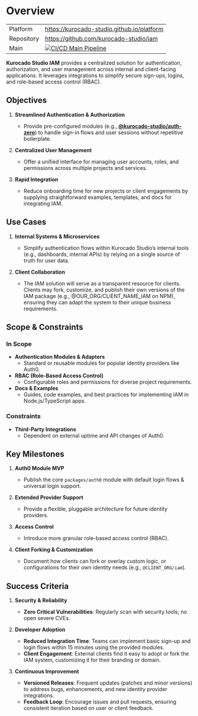 # Overview

|            |                                                                                                                                                                                                  |
| ---------- | ------------------------------------------------------------------------------------------------------------------------------------------------------------------------------------------------ |
| Platform   | <https://kurocado-studio.github.io/platform>                                                                                                                                                     |
| Repository | <https://github.com/kurocado-studio/iam>                                                                                                                                                         |
| Main       | [![CI/CD Main Pipeline](https://github.com/Kurocado-Studio/iam/actions/workflows/ci.push.monorepo.yml/badge.svg)](https://github.com/Kurocado-Studio/iam/actions/workflows/ci.push.monorepo.yml) |

**Kurocado Studio IAM** provides a centralized solution for authentication, authorization, and user
management across internal and client-facing applications. It leverages integrations to simplify
secure sign-ups, logins, and role-based access control (RBAC).

## Objectives

1. **Streamlined Authentication & Authorization**

   - Provide pre-configured modules (e.g., **[@kurocado-studio/auth-zero](Auth0-by-Okta.md)**) to
     handle sign-in flows and user sessions without repetitive boilerplate.

2. **Centralized User Management**

   - Offer a unified interface for managing user accounts, roles, and permissions across multiple
     projects and services.

3. **Rapid Integration**
   - Reduce onboarding time for new projects or client engagements by supplying straightforward
     examples, templates, and docs for integrating IAM.

## Use Cases

1. **Internal Systems & Microservices**

   - Simplify authentication flows within Kurocado Studio’s internal tools (e.g., dashboards,
     internal APIs) by relying on a single source of truth for user data.

2. **Client Collaboration**
   - The IAM solution will serve as a transparent resource for clients. Clients may fork, customize,
     and publish their own versions of the IAM package (e.g., @OUR_ORG/CLIENT_NAME_IAM on NPM),
     ensuring they can adapt the system to their unique business requirements.

## Scope & Constraints

### In Scope

- **Authentication Modules & Adapters**
  - Standard or reusable modules for popular identity providers like Auth0.
- **RBAC (Role-Based Access Control)**
  - Configurable roles and permissions for diverse project requirements.
- **Docs & Examples**
  - Guides, code examples, and best practices for implementing IAM in Node.js/TypeScript apps.

### Constraints

- **Third-Party Integrations**
  - Dependent on external uptime and API changes of Auth0.

## Key Milestones

1. **Auth0 Module MVP**

   - Publish the core `packages/auth0` module with default login flows & universal login support.

2. **Extended Provider Support**

   - Provide a flexible, pluggable architecture for future identity providers.

3. **Access Control**

   - Introduce more granular role-based access control (RBAC).

4. **Client Forking & Customization**
   - Document how clients can fork or overlay custom logic, or configurations for their own identity
     needs (e.g., `@CLIENT_ORG/iam`).

## Success Criteria

1. **Security & Reliability**

   - **Zero Critical Vulnerabilities**: Regularly scan with security tools; no open severe CVEs.

2. **Developer Adoption**

   - **Reduced Integration Time**: Teams can implement basic sign-up and login flows within 15
     minutes using the provided modules.
   - **Client Engagement**: External clients find it easy to adopt or fork the IAM system,
     customizing it for their branding or domain.

3. **Continuous Improvement**
   - **Versioned Releases**: Frequent updates (patches and minor versions) to address bugs,
     enhancements, and new identity provider integrations.
   - **Feedback Loop**: Encourage issues and pull requests, ensuring consistent iteration based on
     user or client feedback.
